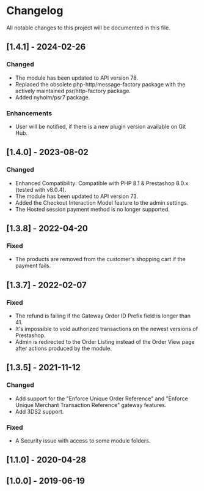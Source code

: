 # Changelog
All notable changes to this project will be documented in this file.

## [1.4.1] - 2024-02-26
### Changed
- The module has been updated to API version 78.
- Replaced the obsolete php-http/message-factory package with the actively maintained psr/http-factory package.
- Added nyholm/psr7 package.

### Enhancements
- User will be notified, if there is a new plugin version available on Git Hub.

## [1.4.0] - 2023-08-02
### Changed
- Enhanced Compatibility: Compatible with PHP 8.1 & Prestashop 8.0.x (tested with v8.0.4).
- The module has been updated to API version 73.
- Added the Checkout Interaction Model feature to the admin settings.
- The Hosted session payment method is no longer supported.

## [1.3.8] - 2022-04-20
### Fixed
- The products are removed from the customer's shopping cart if the payment fails.


## [1.3.7] - 2022-02-07
### Fixed
- The refund is failing if the Gateway Order ID Prefix field is longer than 41.
- It's impossible to void authorized transactions on the newest versions of Prestashop.
- Admin is redirected to the Order Listing instead of the Order View page after actions produced by the module.


## [1.3.5] - 2021-11-12
### Changed
- Add support for the "Enforce Unique Order Reference" and "Enforce Unique Merchant Transaction Reference" gateway features.
- Add 3DS2 support.

### Fixed
- A Security issue with access to some module folders.


## [1.1.0] - 2020-04-28


## [1.0.0] - 2019-06-19